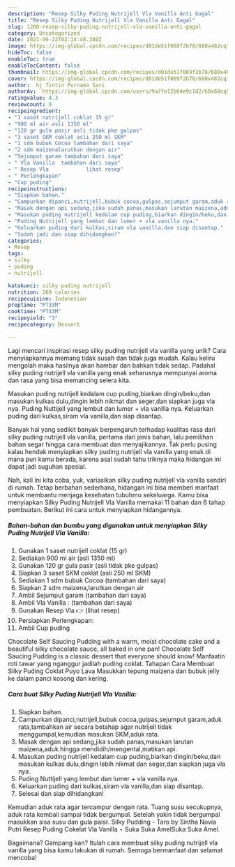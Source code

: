```yaml
---
description: "Resep Silky Puding Nutrijell Vla Vanilla Anti Gagal"
title: "Resep Silky Puding Nutrijell Vla Vanilla Anti Gagal"
slug: 1200-resep-silky-puding-nutrijell-vla-vanilla-anti-gagal
category: Uncategorized
date: 2021-06-22T02:14:48.380Z
image: https://img-global.cpcdn.com/recipes/d01de51f069f2b78/680x482cq70/silky-puding-nutrijell-vla-vanilla-foto-resep-utama.jpg
hideToc: false
enableToc: true
enableTocContent: false
thumbnail: https://img-global.cpcdn.com/recipes/d01de51f069f2b78/680x482cq70/silky-puding-nutrijell-vla-vanilla-foto-resep-utama.jpg
cover: https://img-global.cpcdn.com/recipes/d01de51f069f2b78/680x482cq70/silky-puding-nutrijell-vla-vanilla-foto-resep-utama.jpg
author:  hj Tintin Purnama Sari
authorAv:  https://img-global.cpcdn.com/users/9a7fe12b64e9c1d2/60x60cq50/avatar.jpg
ratingvalue: 4.3
reviewcount: 9
recipeingredient:
- "1 saset nutrijell coklat 15 gr"
- "900 ml air asli 1350 ml"
- "120 gr gula pasir asli tidak pke gulpas"
- "3 saset SKM coklat asli 250 ml SKM"
- "1 sdm bubuk Cocoa tambahan dari saya"
- "2 sdm maizenalarutkan dengan air"
- "Sejumput garam tambahan dari saya"
- " Vla Vanilla  tambahan dari saya"
- " Resep Vla            lihat resep"
- " Perlengkapan"
- "Cup puding"
recipeinstructions:
- "Siapkan bahan."
- "Campurkan dipanci,nutrijell,bubuk cocoa,gulpas,sejumput garam,aduk rata,tambahkan air secara betahap agar nutrijell tidak menggumpal,kemudian masukan SKM,aduk rata."
- "Masak dengan api sedang,jika sudah panas,masukan larutan maizena,aduk hingga mendidih/mengental,matikan api."
- "Masukan puding nutrijell kedalam cup puding,biarkan dingin/beku,dan masukan kulkas dulu,dingin lebih nikmat dan seger,dan siapkan juga vla nya."
- "Puding Nuttijell yang lembut dan lumer + vla vanilla nya."
- "Keluarkan puding dari kulkas,siram vla vanilla,dan siap disantap."
- "Sudah jadi dan siap dihidangkan!"
categories:
- Resep
tags:
- silky
- puding
- nutrijell

katakunci: silky puding nutrijell 
nutrition: 269 calories
recipecuisine: Indonesian
preptime: "PT33M"
cooktime: "PT43M"
recipeyield: "3"
recipecategory: Dessert

---
```



Lagi mencari inspirasi resep silky puding nutrijell vla vanilla yang unik? Cara menyiapkannya memang tidak susah dan tidak juga mudah. Kalau keliru mengolah maka hasilnya akan hambar dan bahkan tidak sedap. Padahal silky puding nutrijell vla vanilla yang enak seharusnya mempunyai aroma dan rasa yang bisa memancing selera kita.


Masukan puding nutrijell kedalam cup puding,biarkan dingin/beku,dan masukan kulkas dulu,dingin lebih nikmat dan seger,dan siapkan juga vla nya. Puding Nuttijell yang lembut dan lumer + vla vanilla nya. Keluarkan puding dari kulkas,siram vla vanilla,dan siap disantap.

Banyak hal yang sedikit banyak berpengaruh terhadap kualitas rasa dari silky puding nutrijell vla vanilla, pertama dari jenis bahan, lalu pemilihan bahan segar hingga cara membuat dan menyajikannya. Tak perlu pusing kalau hendak menyiapkan silky puding nutrijell vla vanilla yang enak di mana pun kamu berada, karena asal sudah tahu triknya maka hidangan ini dapat jadi suguhan spesial.


Nah, kali ini kita coba, yuk, variasikan silky puding nutrijell vla vanilla sendiri di rumah. Tetap berbahan sederhana, hidangan ini bisa memberi manfaat untuk membantu menjaga kesehatan tubuhmu sekeluarga. Kamu bisa menyiapkan Silky Puding Nutrijell Vla Vanilla memakai 11 bahan dan 6 tahap pembuatan. Berikut ini cara untuk menyiapkan hidangannya.

<!--inarticleads1-->

##### Bahan-bahan dan bumbu yang digunakan untuk menyiapkan Silky Puding Nutrijell Vla Vanilla:

1. Gunakan 1 saset nutrijell coklat (15 gr)
1. Sediakan 900 ml air (asli 1350 ml)
1. Gunakan 120 gr gula pasir (asli tidak pke gulpas)
1. Siapkan 3 saset SKM coklat (asli 250 ml SKM)
1. Sediakan 1 sdm bubuk Cocoa (tambahan dari saya)
1. Siapkan 2 sdm maizena,larutkan dengan air
1. Ambil Sejumput garam (tambahan dari saya)
1. Ambil  Vla Vanilla : (tambahan dari saya)
1. Gunakan  Resep Vla 👉           (lihat resep)
1. Persiapkan  Perlengkapan:
1. Ambil Cup puding


Chocolate Self Saucing Pudding with a warm, moist chocolate cake and a beautiful silky chocolate sauce, all baked in one pan! Chocolate Self Saucing Pudding is a classic dessert that everyone should know! Manfaatin roti tawar yang nganggur jadilah puding coklat. Tahapan Cara Membuat Silky Puding Coklat Puyo Lava Masukkan tepung maizena dan bubuk jelly ke dalam panci kosong dan kering. 

<!--inarticleads2-->

##### Cara buat Silky Puding Nutrijell Vla Vanilla:

1. Siapkan bahan.
1. Campurkan dipanci,nutrijell,bubuk cocoa,gulpas,sejumput garam,aduk rata,tambahkan air secara betahap agar nutrijell tidak menggumpal,kemudian masukan SKM,aduk rata.
1. Masak dengan api sedang,jika sudah panas,masukan larutan maizena,aduk hingga mendidih/mengental,matikan api.
1. Masukan puding nutrijell kedalam cup puding,biarkan dingin/beku,dan masukan kulkas dulu,dingin lebih nikmat dan seger,dan siapkan juga vla nya.
1. Puding Nuttijell yang lembut dan lumer + vla vanilla nya.
1. Keluarkan puding dari kulkas,siram vla vanilla,dan siap disantap.
1. Selesai dan siap dihidangkan!

Kemudian aduk rata agar tercampur dengan rata. Tuang susu secukupnya, aduk rata kembali sampai tidak bergumpal. Setelah yakin tidak bergumpal masukkan sisa susu dan gula paisr. Silky Pudding - Taro by Sintha Novia Putri Resep Puding Cokelat Vla Vanilla ⋆ Suka Suka AmelSuka Suka Amel. 

Bagaimana? Gampang kan? Itulah cara membuat silky puding nutrijell vla vanilla yang bisa kamu lakukan di rumah. Semoga bermanfaat dan selamat mencoba!
